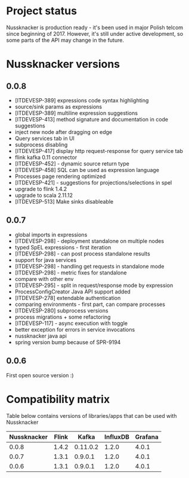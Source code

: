 Project status
==============
Nussknacker is production ready - it's been used in major Polish telcom since beginning of 2017. However, it's still
under active development, so some parts of the API may change in the future.


Nussknacker versions
====================

0.0.8
---------
- [ITDEVESP-389] expressions code syntax highlighting
- source/sink params as expressions
- [ITDEVESP-389] multiline expression suggestions
- [ITDEVESP-413] method signature and documentation in code suggestions
- inject new node after dragging on edge
- Query services tab in UI
- subprocess disabling
- [ITDEVESP-417] display http request-response for query service tab
- flink kafka 0.11 connector
- [ITDEVESP-452] - dynamic source return type
- [ITDEVESP-458] SQL can be used as expression language
- Processes page rendering optimized
- [ITDEVESP-421] - suggestions for projections/selections in spel
- upgrade to flink 1.4.2
- upgrade to scala 2.11.12
- [ITDEVESP-513] Make sinks disableable

0.0.7 
---------
- global imports in expressions
- [ITDEVESP-298] - deployment standalone on multiple nodes
- typed SpEL expressions - first iteration
- [ITDEVESP-298] - can post process standalone results
- support for java services
- [ITDEVESP-298] - handling get requests in standalone mode
- [ITDEVESP-298] - metric fixes for standalone
- compare with other env
- [ITDEVESP-295] - split in request/response mode by expression
- ProcessConfigCreator Java API support added
- [ITDEVESP-278] extendable authentication
- comparing environments - first part, can compare processes
- [ITDEVESP-280] subprocess versions
- process migrations + some refactoring
- [ITDEVESP-117] - async execution with toggle
- better exception for errors in service invocations
- nussknacker java api
- spring version bump because of SPR-9194

0.0.6
---------
First open source version :)


Compatibility matrix
====================

Table below contains versions of libraries/apps that can be used with Nussknacker 

|Nussknacker| Flink | Kafka | InfluxDB | Grafana |
|-----------|-------|-------|----------|---------|
| 0.0.8     |1.4.2  |0.11.0.2| 1.2.0    | 4.0.1   |
| 0.0.7     |1.3.1  |0.9.0.1| 1.2.0    | 4.0.1   |
| 0.0.6     |1.3.1  |0.9.0.1| 1.2.0    | 4.0.1   |


